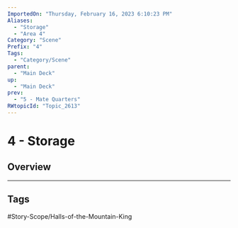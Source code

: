 ```yaml
---
ImportedOn: "Thursday, February 16, 2023 6:10:23 PM"
Aliases:
  - "Storage"
  - "Area 4"
Category: "Scene"
Prefix: "4"
Tags:
  - "Category/Scene"
parent:
  - "Main Deck"
up:
  - "Main Deck"
prev:
  - "5 - Mate Quarters"
RWtopicId: "Topic_2613"
---
```

# 4 - Storage
## Overview

---
## Tags
#Story-Scope/Halls-of-the-Mountain-King

